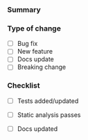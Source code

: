 ### Summary

### Type of change
- [ ] Bug fix
- [ ] New feature
- [ ] Docs update
- [ ] Breaking change

### Checklist
- [ ] Tests added/updated
- [ ] Static analysis passes
- [ ] Docs updated


